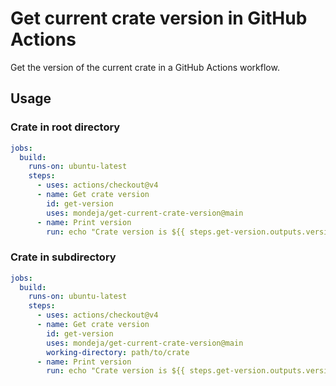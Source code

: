 # Get current crate version in GitHub Actions

Get the version of the current crate in a GitHub Actions workflow.

## Usage

### Crate in root directory

```yaml
jobs:
  build:
    runs-on: ubuntu-latest
    steps:
      - uses: actions/checkout@v4
      - name: Get crate version
        id: get-version
        uses: mondeja/get-current-crate-version@main
      - name: Print version
        run: echo "Crate version is ${{ steps.get-version.outputs.version }}"
```

### Crate in subdirectory

```yaml
jobs:
  build:
    runs-on: ubuntu-latest
    steps:
      - uses: actions/checkout@v4
      - name: Get crate version
        id: get-version
        uses: mondeja/get-current-crate-version@main
        working-directory: path/to/crate
      - name: Print version
        run: echo "Crate version is ${{ steps.get-version.outputs.version }}"
```
